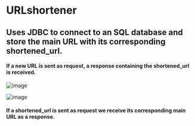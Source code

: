 # URLshortener

## Uses JDBC to connect to an SQL database and store the main URL with its corresponding shortened_url.

#### If a new URL is sent as request, a response containing the shortened_url is received.
![image](https://user-images.githubusercontent.com/60989402/115158051-efeaed00-a0a9-11eb-8df9-1e995bdb6043.png)

![image](https://user-images.githubusercontent.com/60989402/115158237-d1d1bc80-a0aa-11eb-8fdb-b315b2482a19.png)

#### If a shortened_url is sent as request we receive its corresponding main URL as a response.
